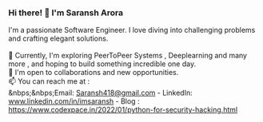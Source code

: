 ### Hi there! 👋 I'm Saransh Arora 

I'm a passionate Software Engineer. I love diving into challenging problems and crafting elegant solutions. 
<br><br>
🌱 Currently, I'm exploring PeerToPeer Systems , Deeplearning and many more , and hoping to build something incredible one day.<br>
💼 I'm open to collaborations and new opportunities. <br>
📫 You can reach me at :<br>
    &nbps;&nbps;Email: Saransh418@gmail.com - LinkedIn: www.linkedin.com/in/imsaransh - Blog : https://www.codexpace.in/2022/01/python-for-security-hacking.html
